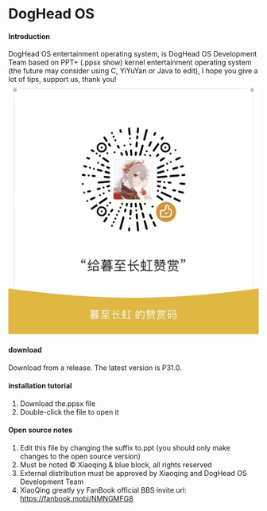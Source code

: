 # DogHead OS

#### Introduction
DogHead OS entertainment operating system, is DogHead OS Development Team based on PPT+ (.ppsx show) kernel entertainment operating system (the future may consider using C, YiYuYan or Java to edit), I hope you give a lot of tips, support us, thank you!
![appreciate pictures](7ffc2ed55b1b711adf9c12a0854ea08.jpg)

#### download
Download from a release.
The latest version is P31.0.

#### installation tutorial

1. Download the.ppsx file
2. Double-click the file to open it

#### Open source notes

1. Edit this file by changing the suffix to.ppt (you should only make changes to the open source version)
2. Must be noted © Xiaoqing & blue block, all rights reserved
3. External distribution must be approved by Xiaoqing and DogHead OS Development Team
4. XiaoQing greatly yy FanBook official BBS invite url: https://fanbook.mobi/NMNGMFG8